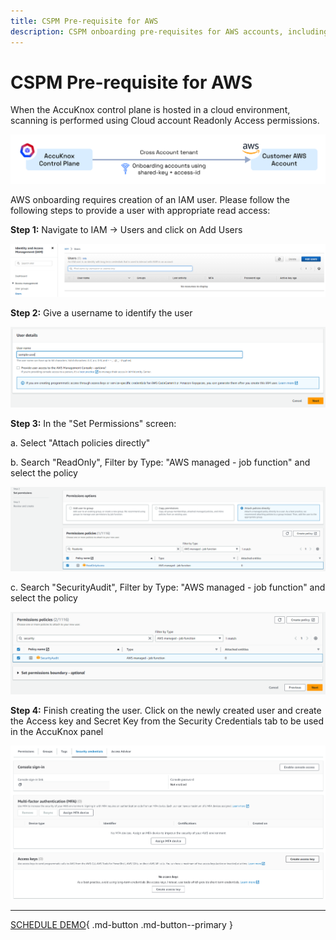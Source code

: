 ```yaml
---
title: CSPM Pre-requisite for AWS
description: CSPM onboarding pre-requisites for AWS accounts, including necessary permissions and configurations for secure integration.
---
```


# CSPM Pre-requisite for AWS

When the AccuKnox control plane is hosted in a cloud environment, scanning is performed using Cloud account Readonly Access permissions.

![image](images/aws-arch.png)

AWS onboarding requires creation of an IAM user. Please follow the following steps to provide a user with appropriate read access:

**Step 1:** Navigate to IAM → Users and click on Add Users

![image](images/iam-user-0.png)

**Step 2:** Give a username to identify the user

![image](images/iam-user-1.png)

**Step 3:** In the "Set Permissions" screen:

a. Select "Attach policies directly"

b. Search "ReadOnly", Filter by Type: "AWS managed - job function" and select the policy

![image](images/iam-user-2.png)

c. Search "SecurityAudit", Filter by Type: "AWS managed - job function" and select the policy

![image](images/iam-user-3.png)

**Step 4:** Finish creating the user. Click on the newly created user and create the Access key and Secret Key from the Security Credentials tab to be used in the AccuKnox panel

![image](images/iam-user-4.png)

- - -
[SCHEDULE DEMO](https://www.accuknox.com/contact-us){ .md-button .md-button--primary }
